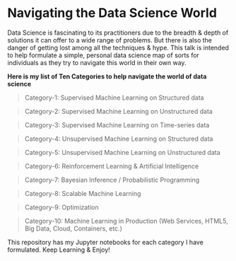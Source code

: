 # Navigating the Data Science World

Data Science is fascinating to its practitioners due to the breadth & depth of solutions it can offer to a wide range of problems. But there is also the danger of getting lost among all the techniques & hype. This talk is intended to help formulate a simple, personal data science map of sorts for individuals as they try to navigate this world in their own way.

**Here is my list of Ten Categories to help navigate the world of data science**

> Category-1: Supervised Machine Learning on Structured data

> Category-2: Supervised Machine Learning on Unstructured data

> Category-3: Supervised Machine Learning on Time-series data

> Category-4: Unsupervised Machine Learning on Structured data

> Category-5: Unsupervised Machine Learning on Unstructured data

> Category-6: Reinforcement Learning & Artificial Intelligence

> Category-7: Bayesian Inference / Probabilistic Programming

> Category-8: Scalable Machine Learning

> Category-9: Optimization

> Category-10: Machine Learning in Production (Web Services, HTML5, Big Data, Cloud, Containers, etc.)

This repository has my Jupyter notebooks for each category I have formulated. Keep Learning & Enjoy!
